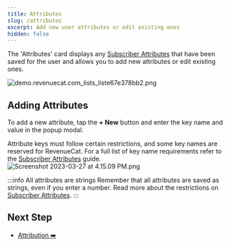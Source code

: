```yaml
---
title: Attributes
slug: /attributes
excerpt: Add new user attributes or edit existing ones
hidden: false
---
```


The 'Attributes' card displays any [Subscriber Attributes](/customers/subscriber-attributes) that have been saved for the user and allows you to add new attributes or edit existing ones.

![demo.revenuecat.com_lists_liste67e378bb2.png](https://files.readme.io/7631f37-demo.revenuecat.com_lists_liste67e378bb2.png)

## Adding Attributes

To add a new attribute, tap the **+ New** button and enter the key name and value in the popup modal.

Attribute keys must follow certain restrictions, and some key names are reserved for RevenueCat. For a full list of key name requirements refer to the [Subscriber Attributes](/customers/subscriber-attributes) guide.
![](https://files.readme.io/12cc8ce-Screenshot_2023-03-27_at_4.15.09_PM.png "Screenshot 2023-03-27 at 4.15.09 PM.png")

:::info All attributes are strings
Remember that all attributes are saved as strings, even if you enter a number. Read more about the restrictions on [Subscriber Attributes](/customers/subscriber-attributes#section-restrictions).
:::

## Next Step

- [Attribution ➡️](/dashboard-and-metrics/customers-group/attribution-card)
